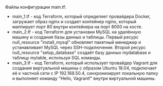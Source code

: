 Файлы конфигурации main.tf:
   - main_1.tf - код Terraform, который определяет провайдера Docker, загружает образ nginx и создает контейнер nginx, который маппирует порт 80 внутри контейнера на порт 8000 на хосте.
   - main_2.tf - код Terraform для установки MySQL на удалённую машину и создания базы данных и таблицы. Первый ресурс null_resource "install_mysql" обновляет пакетный менеджер и устанавливает MySQL через SSH-подключение. Второй ресурс null_resource "setup_database" создаёт базу данных mydatabase и таблицу mytable, используя SQL команды.
   - main_3.tf - код Terraform, который использует провайдер Vagrant для создания виртуальной машины с образом Ubuntu 18.04, подключает её к частной сети с IP 192.168.50.4, синхронизирует локальную папку и выполняет команду "Hello, Vagrant!" внутри виртуальной машины.
